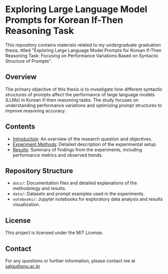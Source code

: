 # Exploring Large Language Model Prompts for Korean If-Then Reasoning Task
This repository contains materials related to my undergraduate graduation thesis, titled "Exploring Large Language Model Prompts for Korean If-Then Reasoning Task: Focusing on Performance Variations Based on Syntactic Structure of Prompts".

## Overview
The primary objective of this thesis is to investigate how different syntactic structures of prompts affect the performance of large language models (LLMs) in Korean if-then reasoning tasks. 
The study focuses on understanding performance variations and optimizing prompt structures to improve reasoning accuracy.

## Contents
- [Introduction](docs/INTRODUCTION.md): An overview of the research question and objectives.
- [Experiment Methods](docs/METHODOLOGY.md): Detailed description of the experimental setup.
- [Results](docs/RESULTS.md): Summary of findings from the experiments, including performance metrics and observed trends.

## Repository Structure

- `docs/`: Documentation files and detailed explanations of the methodology and results.
- `data/`: Datasets and prompt examples used in the experiments.
- `notebooks/`: Jupyter notebooks for exploratory data analysis and results visualization.

## License
This project is licensed under the MIT License.

## Contact
For any questions or further information, please contact me at salgu@snu.ac.kr
